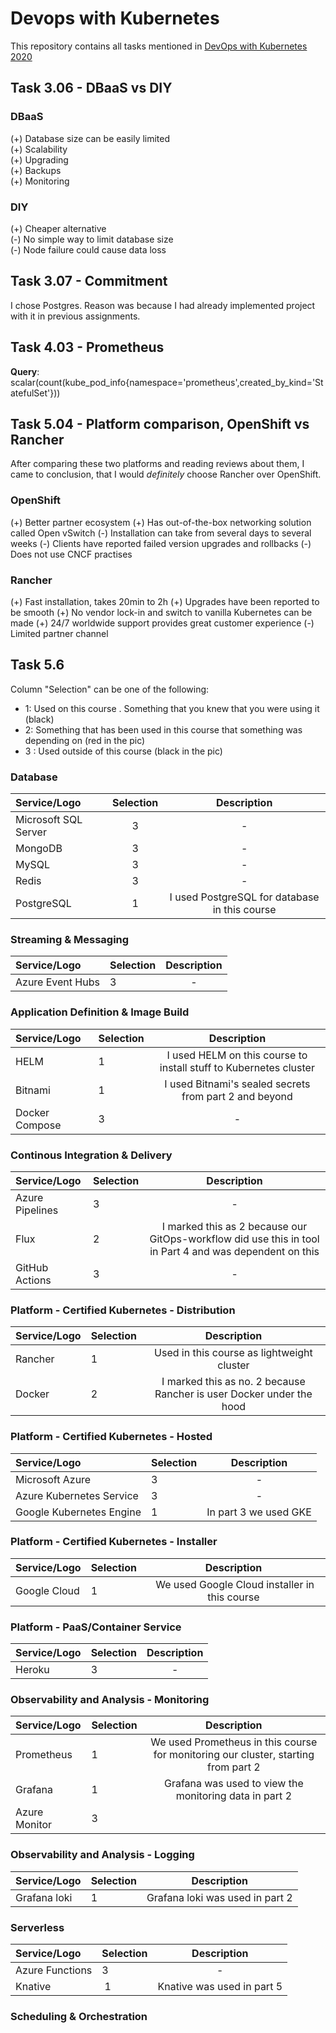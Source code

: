 # Devops with Kubernetes

This repository contains all tasks mentioned in [DevOps with Kubernetes 2020](https://devopswithkubernetes.com)

## Task 3.06 - DBaaS vs DIY

### DBaaS

(+) Database size can be easily limited  
(+) Scalability  
(+) Upgrading  
(+) Backups  
(+) Monitoring

### DIY

(+) Cheaper alternative  
(-) No simple way to limit database size  
(-) Node failure could cause data loss

## Task 3.07 - Commitment

I chose Postgres. Reason was because I had already implemented project with it in previous assignments. 

## Task 4.03 - Prometheus

**Query**:  
scalar(count(kube_pod_info{namespace='prometheus',created_by_kind='StatefulSet'}))

## Task 5.04 - Platform comparison, OpenShift vs Rancher

After comparing these two platforms and reading reviews about them, I came to conclusion, that I would *definitely* choose Rancher over OpenShift.

### OpenShift
(+) Better partner ecosystem
(+) Has out-of-the-box networking solution called Open vSwitch
(-) Installation can take from several days to several weeks
(-) Clients have reported failed version upgrades and rollbacks 
(-) Does not use CNCF practises

### Rancher
(+) Fast installation, takes 20min to 2h
(+) Upgrades have been reported to be smooth
(+) No vendor lock-in and switch to vanilla Kubernetes can be made
(+) 24/7 worldwide support provides great customer experience
(-) Limited partner channel

## Task 5.6

Column "Selection" can be one of the following:
- 1: Used on this course . Something that you knew that you were using it (black)
- 2: Something that has been used in this course that something was depending on (red in the pic)
- 3 : Used outside of this course (black in the pic)

### Database

| Service/Logo | Selection | Description |
| :------------ |:---------:| :-----------:| 
| Microsoft SQL Server  | 3 | - |  
| MongoDB | 3 | - |
| MySQL| 3 | - | 
| Redis | 3 | - | 
| PostgreSQL | 1 | I used PostgreSQL for database in this course |

### Streaming & Messaging

| Service/Logo | Selection | Description |
| :------------ |:---------| :-----------:| 
| Azure Event Hubs| 3 | - |

### Application Definition & Image Build

| Service/Logo | Selection | Description |
| :------------ |:---------| :-----------:| 
| HELM | 1 |  I used HELM on this course to install stuff to Kubernetes cluster |
| Bitnami | 1 | I used Bitnami's sealed secrets from part 2 and beyond |
| Docker Compose | 3 | - |

### Continous Integration & Delivery
| Service/Logo | Selection | Description |
| :------------ |:---------| :-----------:| 
| Azure Pipelines | 3 | - |
| Flux | 2 | I marked this as 2 because our GitOps-workflow did use this in tool in Part 4 and was dependent on this | 
| GitHub Actions | 3 | - |

### Platform - Certified Kubernetes - Distribution
| Service/Logo | Selection | Description |
| :------------ |:---------| :-----------:| 
| Rancher | 1 | Used in this course as lightweight cluster
| Docker | 2 | I marked this as no. 2 because Rancher is user Docker under the hood

### Platform - Certified Kubernetes - Hosted
| Service/Logo | Selection | Description |
| :------------ |:---------| :-----------:| 
| Microsoft Azure | 3 | - |
| Azure Kubernetes Service | 3 | - |
| Google Kubernetes Engine | 1 | In part 3 we used GKE |

### Platform - Certified Kubernetes - Installer
| Service/Logo | Selection | Description |
| :------------ |:---------| :-----------:| 
| Google Cloud | 1 | We used Google Cloud installer in this course |

### Platform - PaaS/Container Service
| Service/Logo | Selection | Description |
| :------------ |:---------| :-----------:| 
| Heroku | 3 | - |

### Observability and Analysis - Monitoring
| Service/Logo | Selection | Description |
| :------------ |:---------| :-----------:| 
| Prometheus | 1 | We used Prometheus in this course for monitoring our cluster, starting from part 2 |
| Grafana | 1 | Grafana was used to view the monitoring data in part 2 |
| Azure Monitor | 3| | - |

### Observability and Analysis - Logging
| Service/Logo | Selection | Description |
| :------------ |:---------| :-----------:| 
| Grafana loki | 1 | Grafana loki was used in part 2

### Serverless
| Service/Logo | Selection | Description |
| :------------ |:---------| :-----------:| 
| Azure Functions | 3 | - |
| Knative | 1 | Knative was used in part 5


### Scheduling & Orchestration










